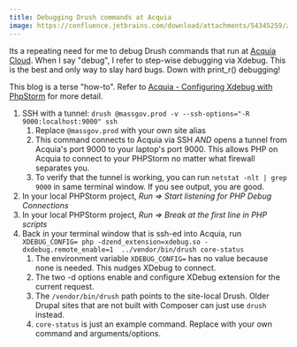 ```yaml
---
title: Debugging Drush commands at Acquia
image: https://confluence.jetbrains.com/download/attachments/54345259/zend_server_tutorial_18.png?version=1&modificationDate=1410292135000&api=v2
---
```

Its a repeating need for me to debug Drush commands that run at [Acquia Cloud](https://www.acquia.com/products-services/acquia-cloud). When I say "debug", I refer to step-wise debugging via Xdebug. This is the best and only way to slay hard bugs. Down with print_r() debugging! 

This blog is a terse "how-to". Refer to [Acquia - Configuring Xdebug with PhpStorm](https://docs.acquia.com/article/configuring-xdebug-phpstorm) for more detail.

1. SSH with a tunnel: `drush @massgov.prod -v --ssh-options="-R 9000:localhost:9000" ssh`
    1. Replace `@massgov.prod` with your own site alias
    1. This command connects to Acquia via SSH *AND* opens a tunnel from Acquia's port 9000 to your laptop's port 9000. This allows PHP on Acquia to connect to your PHPStorm no matter what firewall separates you.
    1. To verify that the tunnel is working, you can run `netstat -nlt | grep 9000` in same terminal window. If you see output, you are good.
1. In your local PHPStorm project, _Run => Start listening for PHP Debug Connections_
1. In your local PHPStorm project, _Run => Break at the first line in PHP scripts_
1. Back in your terminal window that is ssh-ed into Acquia, run `XDEBUG_CONFIG= php -dzend_extension=xdebug.so -dxdebug.remote_enable=1  ../vendor/bin/drush core-status`
    1. The environment variable `XDEBUG_CONFIG=` has no value because none is needed. This nudges XDebug to connect.
    1. The two -d options enable and configure XDebug extension for the current request.
    1. The `/vendor/bin/drush` path points to the site-local Drush. Older Drupal sites that are not built with Composer can just use `drush` instead.
    1. `core-status` is just an example command. Replace with your own command and arguments/options.
 
